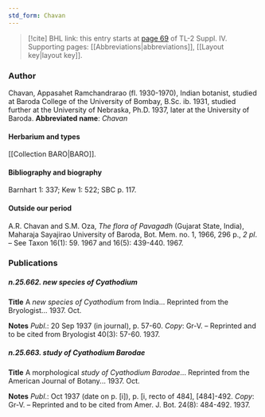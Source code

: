 ```yaml
---
std_form: Chavan
---
```


> [!cite] BHL link: this entry starts at [page 69](https://www.biodiversitylibrary.org/page/33265746) of TL-2 Suppl. IV.
> Supporting pages: [[Abbreviations|abbreviations]], [[Layout key|layout key]].

### Author

Chavan, Appasahet Ramchandrarao (fl. 1930-1970), Indian botanist, studied at Baroda College of the University of Bombay, B.Sc. ib. 1931, studied further at the University of Nebraska, Ph.D. 1937, later at the University of Baroda. 
**Abbreviated name**: *Chavan*

#### Herbarium and types

[[Collection BARO|BARO]].

#### Bibliography and biography

Barnhart 1: 337; Kew 1: 522; SBC p. 117.

#### Outside our period

A.R. Chavan and S.M. Oza, *The flora of Pavagadh* (Gujarat State, India), Maharaja Sayajirao University of Baroda, Bot. Mem. no. 1, 1966, 296 p., *2 pl*. – See Taxon 16(1): 59. 1967 and 16(5): 439-440. 1967.

### Publications

##### n.25.662. new species of Cyathodium

**Title**
A *new species of Cyathodium* from India... Reprinted from the Bryologist... 1937. Oct.

**Notes**
*Publ*.: 20 Sep 1937 (in journal), p. 57-60. *Copy*: Gr-V. – Reprinted and to be cited from Bryologist 40(3): 57-60. 1937.

##### n.25.663. study of Cyathodium Barodae

**Title**
A morphological *study of Cyathodium Barodae*... Reprinted from the American Journal of Botany... 1937. Oct.

**Notes**
*Publ*.: Oct 1937 (date on p. \[i\]), p. \[i, recto of 484\], \[484\]-492. *Copy*: Gr-V. – Reprinted and to be cited from Amer. J. Bot. 24(8): 484-492. 1937.


